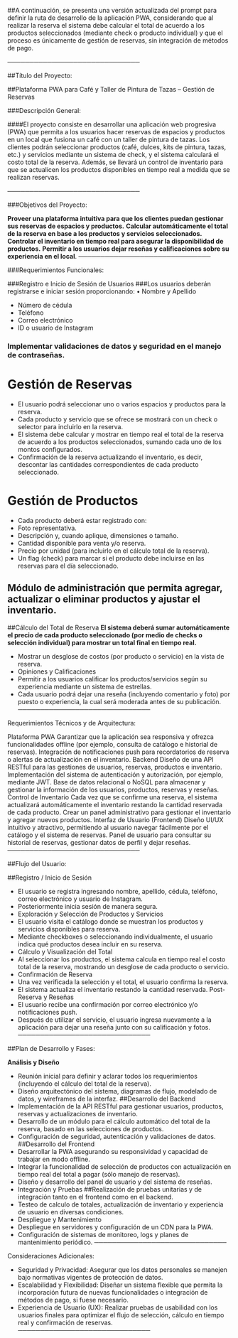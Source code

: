 ##A continuación, se presenta una versión actualizada del prompt para definir la ruta de desarrollo de la aplicación PWA, considerando que al realizar la reserva el sistema debe calcular el total de acuerdo a los productos seleccionados (mediante check o producto individual) y que el proceso es únicamente de gestión de reservas, sin integración de métodos de pago.

──────────────────────────────

##Título del Proyecto:

##Plataforma PWA para Café y Taller de Pintura de Tazas – Gestión de Reservas

###Descripción General:

####El proyecto consiste en desarrollar una aplicación web progresiva (PWA) que permita a los usuarios hacer reservas de espacios y productos en un local que fusiona un café con un taller de pintura de tazas. Los clientes podrán seleccionar productos (café, dulces, kits de pintura, tazas, etc.) y servicios mediante un sistema de check, y el sistema calculará el costo total de la reserva. Además, se llevará un control de inventario para que se actualicen los productos disponibles en tiempo real a medida que se realizan reservas.

──────────────────────────────

###Objetivos del Proyecto:

**Proveer una plataforma intuitiva para que los clientes puedan gestionar sus reservas de espacios y productos.**
**Calcular automáticamente el total de la reserva en base a los productos y servicios seleccionados.**
**Controlar el inventario en tiempo real para asegurar la disponibilidad de productos.**
**Permitir a los usuarios dejar reseñas y calificaciones sobre su experiencia en el local**.
──────────────────────────────

###Requerimientos Funcionales:

###Registro e Inicio de Sesión de Usuarios
###Los usuarios deberán registrarse e iniciar sesión proporcionando: • Nombre y Apellido
-  Número de cédula
-  Teléfono
-  Correo electrónico
-  ID o usuario de Instagram
### Implementar validaciones de datos y seguridad en el manejo de contraseñas.
# Gestión de Reservas
* El usuario podrá seleccionar uno o varios espacios y productos para la reserva.
* Cada producto y servicio que se ofrece se mostrará con un check o selector para incluirlo en la reserva.
* El sistema debe calcular y mostrar en tiempo real el total de la reserva de acuerdo a los productos seleccionados, sumando cada uno de los montos configurados.
* Confirmación de la reserva actualizando el inventario, es decir, descontar las cantidades correspondientes de cada producto seleccionado.
# Gestión de Productos
*  Cada producto deberá estar registrado con:
*  Foto representativa.
*  Descripción y, cuando aplique, dimensiones o tamaño.
*  Cantidad disponible para venta y/o reserva.
*  Precio por unidad (para incluirlo en el cálculo total de la reserva).
*  Un flag (check) para marcar si el producto debe incluirse en las reservas para el día seleccionado.
## Módulo de administración que permita agregar, actualizar o eliminar productos y ajustar el inventario.
##Cálculo del Total de Reserva
**El sistema deberá sumar automáticamente el precio de cada producto seleccionado (por medio de checks o selección individual) para mostrar un total final en tiempo real.**
* Mostrar un desglose de costos (por producto o servicio) en la vista de reserva.
* Opiniones y Calificaciones
* Permitir a los usuarios calificar los productos/servicios según su experiencia mediante un sistema de estrellas.
* Cada usuario podrá dejar una reseña (incluyendo comentario y foto) por puesto o experiencia, la cual será moderada antes de su publicación.
──────────────────────────────

Requerimientos Técnicos y de Arquitectura:

Plataforma PWA
Garantizar que la aplicación sea responsiva y ofrezca funcionalidades offline (por ejemplo, consulta de catálogo e historial de reservas).
Integración de notificaciones push para recordatorios de reserva o alertas de actualización en el inventario.
Backend
Diseño de una API RESTful para las gestiones de usuarios, reservas, productos e inventario.
Implementación del sistema de autenticación y autorización, por ejemplo, mediante JWT.
Base de datos relacional o NoSQL para almacenar y gestionar la información de los usuarios, productos, reservas y reseñas.
Control de Inventario
Cada vez que se confirme una reserva, el sistema actualizará automáticamente el inventario restando la cantidad reservada de cada producto.
Crear un panel administrativo para gestionar el inventario y agregar nuevos productos.
Interfaz de Usuario (Frontend)
Diseño UI/UX intuitivo y atractivo, permitiendo al usuario navegar fácilmente por el catálogo y el sistema de reservas.
Panel de usuario para consultar su historial de reservas, gestionar datos de perfil y dejar reseñas.
──────────────────────────────

##Flujo del Usuario:

##Registro / Inicio de Sesión
* El usuario se registra ingresando nombre, apellido, cédula, teléfono, correo electrónico y usuario de Instagram.
* Posteriormente inicia sesión de manera segura.
* Exploración y Selección de Productos y Servicios
* El usuario visita el catálogo donde se muestran los productos y servicios disponibles para reserva.
* Mediante checkboxes o seleccionando individualmente, el usuario indica qué productos desea incluir en su reserva.
* Cálculo y Visualización del Total
* Al seleccionar los productos, el sistema calcula en tiempo real el costo total de la reserva, mostrando un desglose de cada producto o servicio.
* Confirmación de Reserva
* Una vez verificada la selección y el total, el usuario confirma la reserva.
* El sistema actualiza el inventario restando la cantidad reservada.
Post-Reserva y Reseñas
* El usuario recibe una confirmación por correo electrónico y/o notificaciones push.
* Después de utilizar el servicio, el usuario ingresa nuevamente a la aplicación para dejar una reseña junto con su calificación y fotos.
──────────────────────────────

##Plan de Desarrollo y Fases:

**Análisis y Diseño**
* Reunión inicial para definir y aclarar todos los requerimientos (incluyendo el cálculo del total de la reserva).
* Diseño arquitectónico del sistema, diagramas de flujo, modelado de datos, y wireframes de la interfaz.
##Desarrollo del Backend
* Implementación de la API RESTful para gestionar usuarios, productos, reservas y actualizaciones de inventario.
* Desarrollo de un módulo para el cálculo automático del total de la reserva, basado en las selecciones de productos.
* Configuración de seguridad, autenticación y validaciones de datos.
##Desarrollo del Frontend
* Desarrollar la PWA asegurando su responsividad y capacidad de trabajar en modo offline.
* Integrar la funcionalidad de selección de productos con actualización en tiempo real del total a pagar (sólo manejo de reservas).
* Diseño y desarrollo del panel de usuario y del sistema de reseñas.
* Integración y Pruebas
##Realización de pruebas unitarias y de integración tanto en el frontend como en el backend.
* Testeo de calculo de totales, actualización de inventario y experiencia de usuario en diversas condiciones.
* Despliegue y Mantenimiento
* Despliegue en servidores y configuración de un CDN para la PWA.
* Configuración de sistemas de monitoreo, logs y planes de mantenimiento periódico.
──────────────────────────────

Consideraciones Adicionales:

* Seguridad y Privacidad: Asegurar que los datos personales se manejen bajo normativas vigentes de protección de datos.
* Escalabilidad y Flexibilidad: Diseñar un sistema flexible que permita la incorporación futura de nuevas funcionalidades o integración de métodos de pago, si fuese necesario.
* Experiencia de Usuario (UX): Realizar pruebas de usabilidad con los usuarios finales para optimizar el flujo de selección, cálculo en tiempo real y confirmación de reservas.
──────────────────────────────

